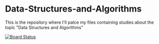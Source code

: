 # Data-Structures-and-Algorithms
This is the repository where I'll palce my files containing studies about the topic "Data Structures and Algorithms"

[![Board Status](https://dev.azure.com/luabagg/c00e2ec2-cb28-4a15-bd09-a053f874b53e/c87e021f-36e8-49d4-8835-e748e08a0b37/_apis/work/boardbadge/ce8fbe88-60eb-431b-8afa-6740d2507c27?columnOptions=1)](https://dev.azure.com/luabagg/c00e2ec2-cb28-4a15-bd09-a053f874b53e/_boards/board/t/c87e021f-36e8-49d4-8835-e748e08a0b37/Microsoft.RequirementCategory/)
